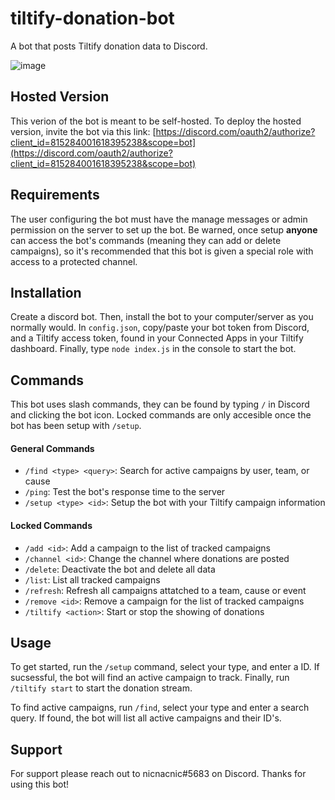 # tiltify-donation-bot
A bot that posts Tiltify donation data to Discord.

![image](https://user-images.githubusercontent.com/39160563/125010924-7d006b00-e035-11eb-9884-6364a79f8532.png)


## Hosted Version
This verion of the bot is meant to be self-hosted. To deploy the hosted version, invite the bot via this link: [https://discord.com/oauth2/authorize?client_id=815284001618395238&scope=bot](https://discord.com/oauth2/authorize?client_id=815284001618395238&scope=bot)

## Requirements
The user configuring the bot must have the manage messages or admin permission on the server to set up the bot. Be warned, once setup **anyone** can access the bot's commands (meaning they can add or delete campaigns), so it's recommended that this bot is given a special role with access to a protected channel.

## Installation
Create a discord bot. Then, install the bot to your computer/server as you normally would. In `config.json`, copy/paste your bot token from Discord, and a Tiltify access token, found in your Connected Apps in your Tiltify dashboard. Finally, type `node index.js` in the console to start the bot.

## Commands
This bot uses slash commands, they can be found by typing `/` in Discord and clicking the bot icon. Locked commands are only accesible once the bot has been setup with `/setup`.

#### General Commands
- `/find <type> <query>`: Search for active campaigns by user, team, or cause
- `/ping`: Test the bot's response time to the server
- `/setup <type> <id>`: Setup the bot with your Tiltify campaign information

#### Locked Commands
- `/add <id>`: Add a campaign to the list of tracked campaigns
- `/channel <id>`: Change the channel where donations are posted
- `/delete`: Deactivate the bot and delete all data
- `/list`: List all tracked campaigns
- `/refresh`: Refresh all campaigns attatched to a team, cause or event
- `/remove <id>`: Remove a campaign for the list of tracked campaigns
- `/tiltify <action>`: Start or stop the showing of donations

## Usage
To get started, run the `/setup` command, select your type, and enter a ID. If sucsessful, the bot will find an active campaign to track. Finally, run `/tiltify start` to start the donation stream.

To find active campaigns, run `/find`, select your type and enter a search query. If found, the bot will list all active campaigns and their ID's.

## Support
For support please reach out to nicnacnic#5683 on Discord. Thanks for using this bot!
